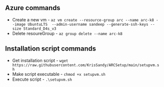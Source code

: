 ## Azure commands
* Create a new vm - `az vm create --resource-group arc --name arc-k8 --image UbuntuLTS  --admin-username sandeep --generate-ssh-keys --size Standard_D4s_v3`
* Delete resoureGroup - `az group delete --name arc-k8`

## Installation script commands
* Get installation script - `wget https://raw.githubusercontent.com/KrisSandy/ARCSetup/main/setupvm.sh`
* Make script executable - `chmod +x setupvm.sh`
* Execute script - `.\setupvm.sh`
